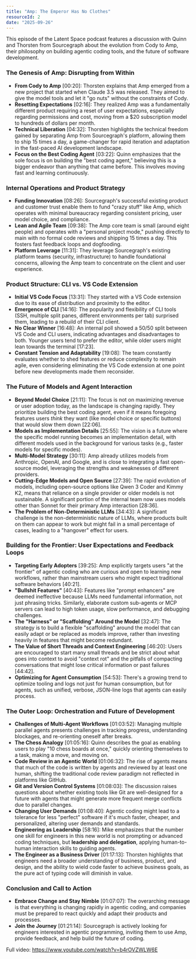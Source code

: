 ```yaml
---
title: "Amp: The Emperor Has No Clothes"
resourceId: 2
date: "2025-09-26"
---
```


This episode of the Latent Space podcast features a discussion with Quinn and Thorsten from Sourcegraph about the evolution from Cody to Amp, their philosophy on building agentic coding tools, and the future of software development.

### The Genesis of Amp: Disrupting from Within

* **From Cody to Amp** [00:20]: Thorsten explains that Amp emerged from a new project that started when Claude 3.5 was released. They aimed to give the model tools and let it "go nuts" without the constraints of Cody.
* **Resetting Expectations** [02:16]: They realized Amp was a fundamentally different product requiring a reset of user expectations, especially regarding permissions and cost, moving from a $20 subscription model to hundreds of dollars per month.
* **Technical Liberation** [04:32]: Thorsten highlights the technical freedom gained by separating Amp from Sourcegraph's platform, allowing them to ship 15 times a day, a game-changer for rapid iteration and adaptation in the fast-paced AI development landscape.
* **Focus on the Best Coding Agent** [03:22]: Quinn emphasizes that the sole focus is on building the "best coding agent," believing this is a bigger endeavor than anything that came before. This involves moving fast and learning continuously.

### Internal Operations and Product Strategy

* **Funding Innovation** [08:26]: Sourcegraph's successful existing product and customer trust enable them to fund "crazy stuff" like Amp, which operates with minimal bureaucracy regarding consistent pricing, user model choice, and compliance.
* **Lean and Agile Team** [09:38]: The Amp core team is small (around eight people) and operates with a "personal project mode," pushing directly to main with no formal code reviews and shipping 15 times a day. This fosters fast feedback loops and dogfooding.
* **Platform Leverage** [11:31]: They leverage Sourcegraph's existing platform teams (security, infrastructure) to handle foundational concerns, allowing the Amp team to concentrate on the client and user experience.

### Product Structure: CLI vs. VS Code Extension

* **Initial VS Code Focus** [13:31]: They started with a VS Code extension due to its ease of distribution and proximity to the editor.
* **Emergence of CLI** [14:16]: The popularity and flexibility of CLI tools (SSH, multiple split panes, different environments per tab) surprised them, leading to a rebuild of their CLI client.
* **No Clear Winner** [16:48]: An internal poll showed a 50/50 split between VS Code and CLI users, indicating advantages and disadvantages to both. Younger users tend to prefer the editor, while older users might lean towards the terminal [17:23].
* **Constant Tension and Adaptability** [19:08]: The team constantly evaluates whether to shed features or reduce complexity to remain agile, even considering eliminating the VS Code extension at one point before new developments made them reconsider.

### The Future of Models and Agent Interaction

* **Beyond Model Choice** [21:11]: The focus is not on maximizing revenue or user adoption today, as the landscape is changing rapidly. They prioritize building the best coding agent, even if it means foregoing features users *think* they want (like model choice or specific buttons) that would slow them down [22:06].
* **Models as Implementation Details** [25:55]: The vision is a future where the specific model running becomes an implementation detail, with different models used in the background for various tasks (e.g., faster models for specific modes).
* **Multi-Model Strategy** [30:11]: Amp already utilizes models from Anthropic, OpenAI, and Google, and is close to integrating a fast open-source model, leveraging the strengths and weaknesses of different providers.
* **Cutting-Edge Models and Open Source** [27:39]: The rapid evolution of models, including open-source options like Qwen 3 Coder and Kimmy K2, means that reliance on a single provider or older models is not sustainable. A significant portion of the internal team now uses models other than Sonnet for their primary Amp interaction [28:36].
* **The Problem of Non-Deterministic LLMs** [34:43]: A significant challenge is the non-deterministic nature of LLMs, where products built on them can appear to work but might fail in a small percentage of cases, leading to a "hangover" effect for users.

### Building for the Frontier: User Expectations and Feedback Loops

* **Targeting Early Adopters** [39:25]: Amp explicitly targets users "at the frontier" of agentic coding who are curious and open to learning new workflows, rather than mainstream users who might expect traditional software behaviors [40:21].
* **"Bullshit Features"** [40:43]: Features like "prompt enhancers" are deemed ineffective because LLMs need fundamental information, not just phrasing tricks. Similarly, elaborate custom sub-agents or MCP servers can lead to high token usage, slow performance, and debugging challenges.
* **The "Harness" or "Scaffolding" Around the Model** [32:47]: The strategy is to build a flexible "scaffolding" around the model that can easily adapt or be replaced as models improve, rather than investing heavily in features that might become redundant.
* **The Value of Short Threads and Context Engineering** [46:20]: Users are encouraged to start many small threads and be strict about what goes into context to avoid "context rot" and the pitfalls of compacting conversations that might lose critical information or past failures [44:42].
* **Optimizing for Agent Consumption** [54:53]: There's a growing trend to optimize tooling and logs not just for human consumption, but for agents, such as unified, verbose, JSON-line logs that agents can easily process.

### The Outer Loop: Orchestration and Future of Development

* **Challenges of Multi-Agent Workflows** [01:03:52]: Managing multiple parallel agents presents challenges in tracking progress, understanding blockages, and re-orienting oneself after breaks.
* **The Chess Analogy** [01:05:16]: Quinn describes the goal as enabling users to play "10 chess boards at once," quickly orienting themselves to a task, making a move, and moving on.
* **Code Review in an Agentic World** [01:06:32]: The rise of agents means that much of the code is written by agents and reviewed by at least one human, shifting the traditional code review paradigm not reflected in platforms like GitHub.
* **Git and Version Control Systems** [01:08:03]: The discussion raises questions about whether existing tools like Git are well-designed for a future with agents that might generate more frequent merge conflicts due to parallel changes.
* **Changing User Demands** [01:08:40]: Agentic coding might lead to a tolerance for less "perfect" software if it's much faster, cheaper, and personalized, altering user demands and standards.
* **Engineering as Leadership** [58:16]: Mike emphasizes that the number one skill for engineers in this new world is not prompting or advanced coding techniques, but **leadership and delegation**, applying human-to-human interaction skills to guiding agents.
* **The Engineer as a Business Driver** [01:17:13]: Thorsten highlights that engineers need a broader understanding of business, product, and design, and the ability to wield code faster to achieve business goals, as the pure act of typing code will diminish in value.

### Conclusion and Call to Action

* **Embrace Change and Stay Nimble** [01:07:07]: The overarching message is that everything is changing rapidly in agentic coding, and companies must be prepared to react quickly and adapt their products and processes.
* **Join the Journey** [01:21:14]: Sourcegraph is actively looking for engineers interested in agentic programming, inviting them to use Amp, provide feedback, and help build the future of coding.

Full video: <https://www.youtube.com/watch?v=b4rOVZWLW6E>

